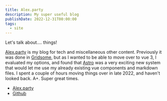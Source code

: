 ```yaml
---
title: Alex.party
description: My super useful blog
publishDate: 2022-12-31T00:00:00
tags:
  - site
---
```


Let's talk about.... things!

[Alex.party](https://alex.party) is my blog for tech and miscellaneous other content.
Previously it was done in [Gridsome](https://gridsome.org), but as I wanted to be able to move over to vue 3,
I evaluated my options, and found that [Astro](https://astro.build) was a very exciting new system that would let me use
my already existing vue components and markdown files. I spent a couple of hours moving things over in late
2022, and haven't looked back. A+. Super great times.

- [Alex.party](https://alex.party)
- [Github](https://github.com/fimion/alex-party)
